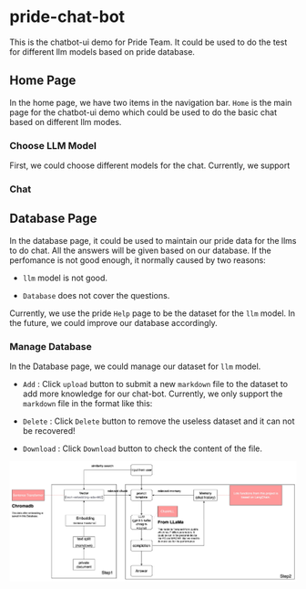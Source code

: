 # pride-chat-bot
This is the chatbot-ui demo for Pride Team. It could be used to do the test for different llm models based on pride database.

## Home Page

In the home page, we have two items in the navigation bar. `Home` is the main page for the chatbot-ui demo which could be used to do the basic chat based on different llm modes.

### Choose LLM Model

First, we could choose different models for the chat. Currently, we support 

### Chat

## Database Page

In the database page, it could be used to maintain our pride data for the llms to do chat. All the answers will be given based on our database. If the perfomance is not good enough, it normally caused by two reasons:

- `llm` model is not good.

- `Database` does not cover the questions.

Currently, we use the pride `Help` page to be the dataset for the `llm` model. In the future, we could improve our database accordingly.


### Manage Database

In the Database page, we could manage our dataset for `llm` model. 

- `Add` : Click `upload` button to submit a new `markdown` file to the dataset to add more knowledge for our chat-bot. Currently, we only support the `markdown` file in the format like this: 

- `Delete` : Click `Delete` button to remove the useless dataset and it can not be recovered!

- `Download` : Click `Download` button to check the content of the file.


![Flow Chart](https://github.com/PRIDE-Archive/pride-chatbot/blob/main/flowchart.jpeg) 






